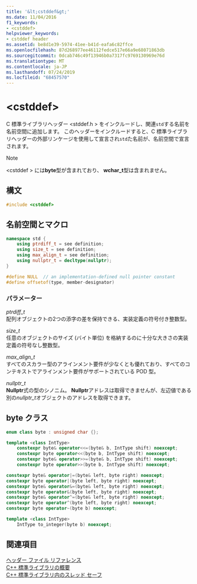 ```yaml
---
title: '&lt;cstddef&gt;'
ms.date: 11/04/2016
f1_keywords:
- <cstddef>
helpviewer_keywords:
- cstddef header
ms.assetid: be8d1e39-5974-41ee-b41d-eafa6c82ffce
ms.openlocfilehash: 87d268977ee46112fedce517e66a9e68071863db
ms.sourcegitcommit: 0dcab746c49f13946b0a7317fc9769130969e76d
ms.translationtype: MT
ms.contentlocale: ja-JP
ms.lasthandoff: 07/24/2019
ms.locfileid: "68457570"
---
```

# <a name="ltcstddefgt"></a>&lt;cstddef&gt;

C 標準ライブラリヘッダー \<stddef.h > をインクルードし、関連`std`する名前を名前空間に追加します。 このヘッダーをインクルードすると、C 標準ライブラリヘッダーの外部リンケージを使用して宣言され`std`た名前が、名前空間で宣言されます。

> [!NOTE]
> \<cstddef > には**byte**型が含まれており、 **wchar_t**型は含まれません。

## <a name="syntax"></a>構文

```cpp
#include <cstddef>
```

## <a name="namespace-and-macros"></a>名前空間とマクロ

```cpp
namespace std {
    using ptrdiff_t = see definition;
    using size_t = see definition;
    using max_align_t = see definition;
    using nullptr_t = decltype(nullptr);
}

#define NULL  // an implementation-defined null pointer constant
#define offsetof(type, member-designator)
```

### <a name="parameters"></a>パラメーター

*ptrdiff_t*\
配列オブジェクトの2つの添字の差を保持できる、実装定義の符号付き整数型。

*size_t*\
任意のオブジェクトのサイズ (バイト単位) を格納するのに十分な大きさの実装定義の符号なし整数型。

*max_align_t*\
すべてのスカラー型のアラインメント要件が少なくとも優れており、すべてのコンテキストでアラインメント要件がサポートされている POD 型。

*nullptr_t*\
**Nullptr**式の型のシノニム。 **Nullptr**アドレスは取得できませんが、左辺値である別の*nullptr_t*オブジェクトのアドレスを取得できます。

## <a name="byte-class"></a>byte クラス

```cpp
enum class byte : unsigned char {};

template <class IntType>
    constexpr byte& operator<<=(byte& b, IntType shift) noexcept;
    constexpr byte operator<<(byte b, IntType shift) noexcept;
    constexpr byte& operator>>=(byte& b, IntType shift) noexcept;
    constexpr byte operator>>(byte b, IntType shift) noexcept;

constexpr byte& operator|=(byte& left, byte right) noexcept;
constexpr byte operator|(byte left, byte right) noexcept;
constexpr byte& operator&=(byte& left, byte right) noexcept;
constexpr byte operator&(byte left, byte right) noexcept;
constexpr byte& operator^=(byte& left, byte right) noexcept;
constexpr byte operator^(byte left, byte right) noexcept;
constexpr byte operator~(byte b) noexcept;

template <class IntType>
    IntType to_integer(byte b) noexcept;
```

## <a name="see-also"></a>関連項目

[ヘッダー ファイル リファレンス](../standard-library/cpp-standard-library-header-files.md)\
[C++ 標準ライブラリの概要](../standard-library/cpp-standard-library-overview.md)\
[C++ 標準ライブラリ内のスレッド セーフ](../standard-library/thread-safety-in-the-cpp-standard-library.md)
